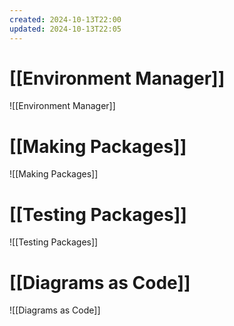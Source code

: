 ```yaml
---
created: 2024-10-13T22:00
updated: 2024-10-13T22:05
---
```


# [[Environment Manager]]
![[Environment Manager]]

# [[Making Packages]]
![[Making Packages]]

# [[Testing Packages]]
![[Testing Packages]]

# [[Diagrams as Code]]
![[Diagrams as Code]]